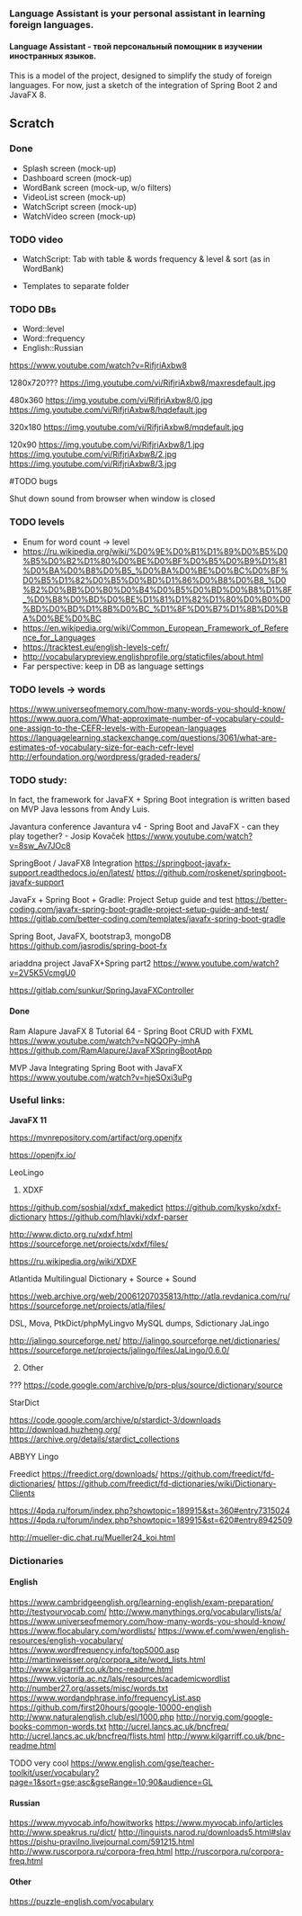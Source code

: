 ### Language Assistant is your personal assistant in learning foreign languages.

#### Language Assistant - твой персональный помощник в изучении иностранных языков.  

This is a model of the project, designed to simplify the study of foreign languages. For now, just a sketch of the integration of Spring Boot 2 and JavaFX 8.

## Scratch

### Done

* Splash screen (mock-up)
* Dashboard screen (mock-up)
* WordBank screen (mock-up, w/o filters)
* VideoList screen (mock-up)
* WatchScript screen (mock-up)
* WatchVideo screen (mock-up)

### TODO video

* WatchScript: Tab with table & words frequency & level & sort (as in WordBank)

* Templates to separate folder

### TODO DBs

* Word::level
* Word::frequency
* English::Russian


https://www.youtube.com/watch?v=RifjriAxbw8

1280x720???
https://img.youtube.com/vi/RifjriAxbw8/maxresdefault.jpg

480x360
https://img.youtube.com/vi/RifjriAxbw8/0.jpg
https://img.youtube.com/vi/RifjriAxbw8/hqdefault.jpg

320x180
https://img.youtube.com/vi/RifjriAxbw8/mqdefault.jpg

120x90
https://img.youtube.com/vi/RifjriAxbw8/1.jpg
https://img.youtube.com/vi/RifjriAxbw8/2.jpg
https://img.youtube.com/vi/RifjriAxbw8/3.jpg

#TODO bugs

Shut down sound from browser when window is closed



### TODO levels

* Enum for word count -> level
* https://ru.wikipedia.org/wiki/%D0%9E%D0%B1%D1%89%D0%B5%D0%B5%D0%B2%D1%80%D0%BE%D0%BF%D0%B5%D0%B9%D1%81%D0%BA%D0%B8%D0%B5_%D0%BA%D0%BE%D0%BC%D0%BF%D0%B5%D1%82%D0%B5%D0%BD%D1%86%D0%B8%D0%B8_%D0%B2%D0%BB%D0%B0%D0%B4%D0%B5%D0%BD%D0%B8%D1%8F_%D0%B8%D0%BD%D0%BE%D1%81%D1%82%D1%80%D0%B0%D0%BD%D0%BD%D1%8B%D0%BC_%D1%8F%D0%B7%D1%8B%D0%BA%D0%BE%D0%BC
* https://en.wikipedia.org/wiki/Common_European_Framework_of_Reference_for_Languages
* https://tracktest.eu/english-levels-cefr/
* http://vocabularypreview.englishprofile.org/staticfiles/about.html
* Far perspective: keep in DB as language settings

### TODO levels -> words

https://www.universeofmemory.com/how-many-words-you-should-know/
https://www.quora.com/What-approximate-number-of-vocabulary-could-one-assign-to-the-CEFR-levels-with-European-languages
https://languagelearning.stackexchange.com/questions/3061/what-are-estimates-of-vocabulary-size-for-each-cefr-level
http://erfoundation.org/wordpress/graded-readers/




### TODO study:

In fact, the framework for JavaFX + Spring Boot integration is written based on MVP Java lessons from Andy Luis.


Javantura conference
Javantura v4 - Spring Boot and JavaFX - can they play together? - Josip Kovaček
https://www.youtube.com/watch?v=8sw_Av7JOc8



SpringBoot / JavaFX8 Integration
https://springboot-javafx-support.readthedocs.io/en/latest/
https://github.com/roskenet/springboot-javafx-support



JavaFx + Spring Boot + Gradle: Project Setup guide and test
https://better-coding.com/javafx-spring-boot-gradle-project-setup-guide-and-test/
https://gitlab.com/better-coding.com/templates/javafx-spring-boot-gradle


Spring Boot, JavaFX, bootstrap3, mongoDB
https://github.com/jasrodis/spring-boot-fx

ariaddna project
JavaFX+Spring part2
https://www.youtube.com/watch?v=2V5K5VcmgU0

https://gitlab.com/sunkur/SpringJavaFXController

#### Done

Ram Alapure
JavaFX 8 Tutorial 64 - Spring Boot CRUD with FXML
https://www.youtube.com/watch?v=NQQOPy-jmhA
https://github.com/RamAlapure/JavaFXSpringBootApp

MVP Java
Integrating Spring Boot with JavaFX
https://www.youtube.com/watch?v=hjeSOxi3uPg


### Useful links:

**JavaFX 11**

https://mvnrepository.com/artifact/org.openjfx

https://openjfx.io/


LeoLingo


1. XDXF

https://github.com/soshial/xdxf_makedict
https://github.com/kysko/xdxf-dictionary
https://github.com/hlavki/xdxf-parser

http://www.dicto.org.ru/xdxf.html
https://sourceforge.net/projects/xdxf/files/

https://ru.wikipedia.org/wiki/XDXF

Atlantida Multilingual Dictionary + Source + Sound

https://web.archive.org/web/20061207035813/http://atla.revdanica.com/ru/
https://sourceforge.net/projects/atla/files/







DSL, Mova, PtkDict/phpMyLingvo MySQL dumps, Sdictionary
JaLingo

http://jalingo.sourceforge.net/
http://jalingo.sourceforge.net/dictionaries/
https://sourceforge.net/projects/jalingo/files/JaLingo/0.6.0/







2. Other



???
https://code.google.com/archive/p/prs-plus/source/dictionary/source


StarDict

https://code.google.com/archive/p/stardict-3/downloads
http://download.huzheng.org/
https://archive.org/details/stardict_collections


ABBYY Lingo

Freedict
https://freedict.org/downloads/
https://github.com/freedict/fd-dictionaries/
https://github.com/freedict/fd-dictionaries/wiki/Dictionary-Clients


https://4pda.ru/forum/index.php?showtopic=189915&st=360#entry7315024
https://4pda.ru/forum/index.php?showtopic=189915&st=620#entry8942509


http://mueller-dic.chat.ru/Mueller24_koi.html


### Dictionaries

#### English

https://www.cambridgeenglish.org/learning-english/exam-preparation/
http://testyourvocab.com/
http://www.manythings.org/vocabulary/lists/a/
https://www.universeofmemory.com/how-many-words-you-should-know/
https://www.flocabulary.com/wordlists/
https://www.ef.com/wwen/english-resources/english-vocabulary/
https://www.wordfrequency.info/top5000.asp
http://martinweisser.org/corpora_site/word_lists.html
http://www.kilgarriff.co.uk/bnc-readme.html
https://www.victoria.ac.nz/lals/resources/academicwordlist
http://number27.org/assets/misc/words.txt
https://www.wordandphrase.info/frequencyList.asp
https://github.com/first20hours/google-10000-english
http://www.naturalenglish.club/esl/1000.php
http://norvig.com/google-books-common-words.txt
http://ucrel.lancs.ac.uk/bncfreq/
http://ucrel.lancs.ac.uk/bncfreq/flists.html
http://www.kilgarriff.co.uk/bnc-readme.html


TODO very cool
https://www.english.com/gse/teacher-toolkit/user/vocabulary?page=1&sort=gse;asc&gseRange=10;90&audience=GL

#### Russian

https://www.myvocab.info/howitworks
https://www.myvocab.info/articles
http://www.speakrus.ru/dict/
http://linguists.narod.ru/downloads5.html#slav
https://pishu-pravilno.livejournal.com/591215.html
http://www.ruscorpora.ru/corpora-freq.html
http://ruscorpora.ru/corpora-freq.html

#### Other

https://puzzle-english.com/vocabulary
